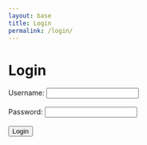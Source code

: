 ```yaml
---
layout: base
title: Login
permalink: /login/
--- 
```

<html>
<head>
    <title>Login</title>
</head>
<body>
    <h1>Login</h1>
    <div class="purple-form">
        <form id='loginForm'>
            <label for="uid">Username:</label>
            <input type="text" id="uid" name="uid" required><br><br>        
            <label for="password">Password:</label>
            <input type="password" id="password" name="password" required><br><br>       
            <input type="submit" value="Login">
        </form>
    </div>
    <div id="userDisplayName"></div>
    <button id="updateButton" style="display: none;">Update</button>
    <script>
        document.getElementById('loginForm').addEventListener('submit', function(event) {
            event.preventDefault(); // Prevent form submission
            const uid = document.getElementById('uid').value;
            const password = document.getElementById('password').value;
            const loginData = {
                uid: uid,
                password: password
            };
            fetch('https://fitness-back.stu.nighthawkcodingsociety.com/api/users/authenticate', {
                method: 'POST',
                mode: 'cors',
                headers: {
                    'Content-Type': 'application/json'
                },
                body: JSON.stringify(loginData)
            })
            .then(response => {
                if (response.ok) {
                    return response.json();
                } else {
                    if (response.status === 401) {
                        throw new Error('Wrong username or password. Please retype.');
                        alert("Wrong username or password. Please retype")
                    } else if (response.status === 404) {
                        throw new Error('Username or password not found. Please register first.');
                        alert("Wrong username or password. Please retype")
                    } else {
                        throw new Error('Login failed');
                        alert("'Login failed'")
                    }
                }
            })
            .then(data => {
               const loggedInUserName = data.data.user.name;
               const loggedInUserId = data.data.user.id;
               console.log(loggedInUserName);
               localStorage.setItem('loggedInUserName', loggedInUserName);
               localStorage.setItem('loggedInUserId', loggedInUserId);
                document.getElementById('userDisplayName').textContent = `Welcome, ${loggedInUserName}!`;
                document.getElementById('loginForm').style.display = 'none';
                const userIDFromLocalStorage = localStorage.getItem('loggedInUserId');
                console.log(userIDFromLocalStorage);
                document.getElementById('updateButton').style.display = 'block';
            })
            .catch(error => {
                console.error('Error:', error.message);
                alert("Login Failed. Try retyping your username and password. ");
            });
            document.getElementById('updateButton').addEventListener('click', function() {
                window.location.href = '/frontTri2/update/';
            });
        });
    </script>
</body>
</html>


